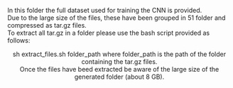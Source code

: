 In this folder the full dataset used for training the CNN is provided.</br>
Due to the large size of the files, these have been grouped in 51 folder and compressed as tar.gz files. </br>
To extract all tar.gz in a folder please use the bash script provided as follows:</br>
             <center> sh extract_files.sh folder_path
where folder_path is the path of the folder containing the tar.gz files. </br>
Once the files have beed extracted be aware of the large size of the generated folder (about 8 GB).
